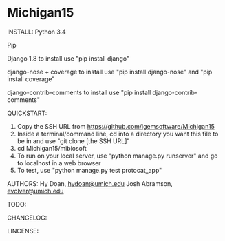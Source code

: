 # Michigan15

INSTALL:
  Python 3.4
  
  Pip
  
  Django 1.8
    to install use "pip install django"
    
  django-nose + coverage
    to install use "pip install django-nose" and "pip install coverage"
    
  django-contrib-comments
    to install use "pip install django-contrib-comments"
  
QUICKSTART:
  1. Copy the SSH URL from https://github.com/igemsoftware/Michigan15
  2. Inside a terminal/command line, cd into a directory you want this file to be in
     and use "git clone [the SSH URL]"
  3. cd Michigan15/mibiosoft
  4. To run on your local server, use "python manage.py runserver" and go to localhost in a web browser
  5. To test, use "python manage.py test protocat_app"

AUTHORS:
  Hy Doan, hydoan@umich.edu
  Josh Abramson, evolver@umich.edu
  
TODO:

CHANGELOG:

LINCENSE:


